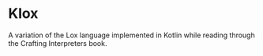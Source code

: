 # Klox
A variation of the Lox language implemented in Kotlin while reading through the Crafting Interpreters book.
